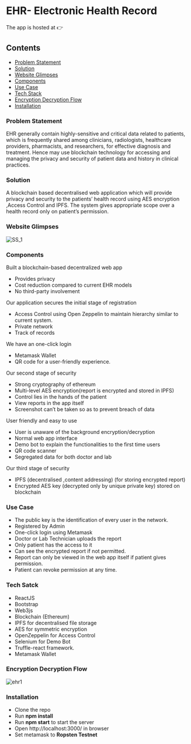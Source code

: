 # EHR- Electronic Health Record

The app is hosted at :point_right:

## Contents
- [Problem Statement](Problem-Statement)
- [Solution](Solution)
- [Website Glimpses](Website-Glimpses)
- [Components](Components)
- [Use Case](Use-Case)
- [Tech Stack](url)
- [Encryption Decryption Flow](Encryption-Decryption-Flow)
- [Installation](Installation)


### Problem Statement

EHR generally contain highly-sensitive and critical data related to patients, which is frequently shared among clinicians, radiologists, healthcare providers, pharmacists, and researchers, for effective diagnosis and treatment. Hence may use blockchain technology for accessing and managing the privacy and security of patient data and history in clinical practices.

### Solution

A blockchain based decentralised web application which will provide privacy and security to the patients’ health record using AES encryption ,Access Control and IPFS. The system gives appropriate scope over a health record only on patient’s permission.

### Website Glimpses
![SS_1](https://user-images.githubusercontent.com/33730790/145254193-96841d59-2266-43e7-8c59-7e4eada3430d.png)


### Components 

Built a blockchain-based decentralized web app <br/>
- Provides privacy <br/>
- Cost reduction compared to current EHR models <br/>
- No third-party involvement <br/>

Our application secures the initial stage of registration <br/>
- Access Control using Open Zeppelin to maintain hierarchy similar to current system.
- Private network
- Track of records 

We have an one-click login <br/>
- Metamask Wallet
- QR code for a user-friendly experience.  

Our second stage of security<br/>
- Strong cryptography of ethereum
- Multi-level AES encryption(report is encrypted and stored in IPFS)
- Control lies in the hands of the patient
- View reports in the app itself
- Screenshot can’t be taken so as to prevent breach of data

User friendly and easy to use<br/>
- User is unaware of the background encryption/decryption 
- Normal web app interface
- Demo bot to explain the functionalities to the first time users
- QR code scanner
- Segregated data for both doctor and lab
            
Our third stage of security<br/>
- IPFS (decentralised ,content addressing) (for storing encrypted report)
- Encrypted AES key (decrypted only by unique private key)  stored on blockchain


### Use Case <br/>
- The public key is the identification of every user in the network.
- Registered by Admin
- One-click login using Metamask
- Doctor or Lab Technician uploads the report
- Only patient has the access to it
- Can see the encrypted report if not permitted.
- Report can only be viewed in the web app itself if patient gives permission.
- Patient can revoke permission at any time.

### Tech Satck
- ReactJS
- Bootstrap
- Web3js
- Blockchain (Ethereum)                   
- IPFS for decentralised file storage
- AES for symmetric encryption
- OpenZeppelin for Access Control
- Selenium for Demo Bot
- Truffle-react framework.
- Metamask Wallet


### Encryption Decryption Flow

![ehr1](https://user-images.githubusercontent.com/33730790/145253215-3523348c-47f8-4a75-88d1-a11ba7c0b6be.png)




### Installation

- Clone the repo
- Run **npm install**
- Run **npm start** to start the server
- Open http://localhost:3000/ in browser
- Set metamask to **Ropsten Testnet**





